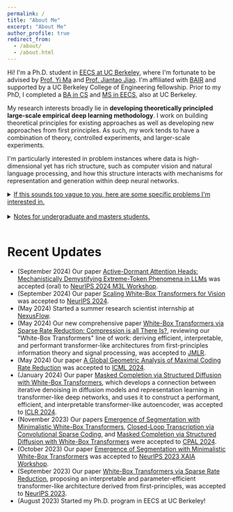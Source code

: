 ```yaml
---
permalink: /
title: "About Me"
excerpt: "About Me"
author_profile: true
redirect_from: 
  - /about/
  - /about.html
---
```


Hi! I'm a Ph.D. student in [EECS at UC Berkeley](https://www.eecs.berkeley.edu), where I'm fortunate to be advised by [Prof. Yi Ma](https://people.eecs.berkeley.edu/~yima/) and [Prof. Jiantao Jiao](https://people.eecs.berkeley.edu/~jiantao/). I'm affiliated with [BAIR](https://bair.berkeley.edu/) and supported by a UC Berkeley College of Engineering fellowship. Prior to my PhD, I completed a [BA in CS](https://www.eecs.berkeley.edu) and [MS in EECS](https://eecs.berkeley.edu/academics/graduate/industry-programs/5yrms), also at UC Berkeley.

My research interests broadly lie in <b>developing theoretically principled large-scale empirical deep learning methodology</b>. I work on building theoretical principles for existing approaches as well as developing new approaches from first principles. As such, my work tends to have a combination of theory, controlled experiments, and larger-scale experiments.

I'm particularly interested in problem instances where data is high-dimensional yet has rich structure, such as computer vision and natural language processing, and how this structure interacts with mechanisms for representation and generation within deep neural networks.

<details>
    <summary><u>If this sounds too vague to you, here are some specific problems I'm interested in.</u></summary>
    <br/>

    <i>Large Language Models (LLMs)</i>: What concepts and algorithms do LLMs learn, and how are they represented mechanistically? How do approximate retrieval and approximate reasoning manifest in LLMs? How do the (pre-)training dynamics of LLMs adapt to the structure of the training data and produce high-level model behaviors?<br/>
    <br/>

    <i>Diffusion Models</i>: What allows diffusion models to generalize beyond the empirical distribution of their training data? What structures within data and network architecture enable diffusion models to succeed in some domains and not others? <br/>
    <br/>

    <i>Multi-Modal Deep Learning</i>: What are the key information-theoretical principles of cross-modality learning? What is the relationship between the representations of text and visual data (both in modern vision-language models and conditional diffusion models), and how is this relationship mechanistically enforced by the underlying deep neural network?<br/>
    <br/>

    <i>Vision Self-Supervised Learning</i>: How to model faithful and high-quality representations of visual data for recognition tasks? I'm especially interested in developing and applying principles for two problems: (1) continual self-supervised learning, (2) self-supervised learning of dynamic time-correlated data (such as frames of videos).<br/>
    <br/>
   
    <i>Finally</i>: How to leverage answers to the above questions to build more powerful, more sample-efficient, multi-modal deep learning models at large scale?
    <br/>
</details>

<br/>

<details>
    <summary><u>Notes for undergraduate and masters students.</u></summary>
    <br/>

    <i>Note 1:</i> I'm happy to chat about my research or general advising. Please send me an email and we can work out a time. Please include "[Advising Inquiry]" in your email title.
    <br/>
    <br/>

    <i>Note 2:</i> If you are interested in research collaboration, please send me an email with your background and specific interests (the more detailed, the better). Please mention what you would like to work on. Please include "[Research Collaboration Inquiry]" in your email title. The recommended time investment is at least 15 hours per week. Self-sufficiency is highly valued. To ensure a more fruitful collaboration, you should be able to read and understand deep learning papers, be comfortable with high-level linear algebra and probability, and be acquainted with either PyTorch or Jax. Thank you for your understanding.
    <br/>
    <br/>

    <i>PS:</i> I try my best to reply to every serious inquiry about an advising chat or potential research collaboration. If you don't see a reply after, say, a week, feel free to bump the email thread. In return, if you're writing to ask to work with me, I ask that you really think about whether you are interested in the work and are willing to spend the time on it.
</details>
<br/>

Recent Updates
=====
- (September 2024) Our paper [Active-Dormant Attention Heads: Mechanistically Demystifying Extreme-Token Phenomena in LLMs](https://arxiv.org/abs/2410.13835) was accepted (oral) to [NeurIPS 2024 M3L Workshop](https://sites.google.com/view/m3l-2024/).
- (September 2024) Our paper [Scaling White-Box Transformers for Vision](https://arxiv.org/abs/2405.20299) was accepted to [NeurIPS 2024](https://neurips.cc/).
- (May 2024) Started a summer research scientist internship at [NexusFlow](https://nexusflow.ai/).
- (May 2024) Our new comprehensive paper [White-Box Transformers via Sparse Rate Reduction: Compression is all There Is?](https://arxiv.org/abs/2311.13110), reviewing our "White-Box Transformers" line of work: deriving efficient, interpretable, and performant transformer-like architectures from first-principles information theory and signal processing, was accepted to [JMLR](https://jmlr.org/).
- (May 2024) Our paper [A Global Geometric Analysis of Maximal Coding Rate Reduction](https://arxiv.org/abs/2406.01909) was accepted to [ICML 2024](https://icml.cc/).
- (January 2024) Our paper [Masked Completion via Structured Diffusion with White-Box Transformers](https://arxiv.org/abs/2404.02446), which develops a connection between iterative denoising in diffusion models and representation learning in transformer-like deep networks, and uses it to construct a performant, efficient, and interpretable transformer-like autoencoder, was accepted to [ICLR 2024](https://iclr.cc/).
- (November 2023) Our papers [Emergence of Segmentation with Minimalistic White-Box Transformers](https://arxiv.org/abs/2308.16271), [Closed-Loop Transcription via Convolutional Sparse Coding](https://arxiv.org/abs/2302.09347), and [Masked Completion via Structured Diffusion with White-Box Transformers](https://arxiv.org/abs/2404.02446) were accepted to [CPAL 2024](https://cpal.cc/).
- (October 2023) Our paper [Emergence of Segmentation with Minimalistic White-Box Transformers](https://arxiv.org/abs/2308.16271) was accepted to [NeurIPS 2023 XAIA Workshop](https://neurips.cc/virtual/2023/workshop/66529).
- (September 2023) Our paper [White-Box Transformers via Sparse Rate Reduction](https://arxiv.org/abs/2306.01129), proposing an interpretable and parameter-efficient transformer-like architecture derived from first-principles, was accepted to [NeurIPS 2023](https://neurips.cc/).
- (August 2023) Started my Ph.D. program in EECS at UC Berkeley!

